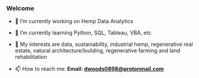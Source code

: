 ### Welcome 


- 🔭 I’m currently working on Hemp Data Analytics
- 🌱 I’m currently learning Python, SQL, Tableau, VBA, etc
- 🤔 My interests are data, sustainability, industrial hemp, regenerative real estate, natural architecture/building, regenerative farming and land rehabilitation



- 📫 How to reach me: 
   **Email: dwoods0898@protonmail.com**


